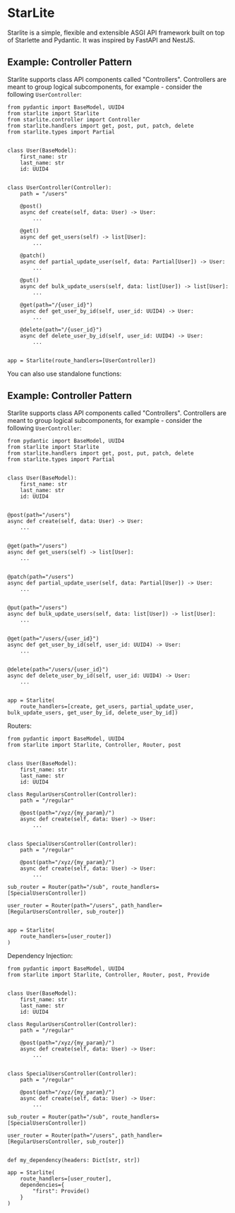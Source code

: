 # StarLite

Starlite is a simple, flexible and extensible ASGI API framework built on top of Starlette and Pydantic. It was inspired
by FastAPI and NestJS.

## Example: Controller Pattern

Starlite supports class API components called "Controllers". Controllers are meant to group logical subcomponents, for
example - consider the following `UserController`:

```python3
from pydantic import BaseModel, UUID4
from starlite import Starlite
from starlite.controller import Controller
from starlite.handlers import get, post, put, patch, delete
from starlite.types import Partial


class User(BaseModel):
    first_name: str
    last_name: str
    id: UUID4


class UserController(Controller):
    path = "/users"

    @post()
    async def create(self, data: User) -> User:
        ...

    @get()
    async def get_users(self) -> list[User]:
        ...

    @patch()
    async def partial_update_user(self, data: Partial[User]) -> User:
        ...

    @put()
    async def bulk_update_users(self, data: list[User]) -> list[User]:
        ...

    @get(path="/{user_id}")
    async def get_user_by_id(self, user_id: UUID4) -> User:
        ...

    @delete(path="/{user_id}")
    async def delete_user_by_id(self, user_id: UUID4) -> User:
        ...


app = Starlite(route_handlers=[UserController])

```

You can also use standalone functions:

## Example: Controller Pattern

Starlite supports class API components called "Controllers". Controllers are meant to group logical subcomponents, for
example - consider the following `UserController`:

```python3
from pydantic import BaseModel, UUID4
from starlite import Starlite
from starlite.handlers import get, post, put, patch, delete
from starlite.types import Partial


class User(BaseModel):
    first_name: str
    last_name: str
    id: UUID4


@post(path="/users")
async def create(self, data: User) -> User:
    ...


@get(path="/users")
async def get_users(self) -> list[User]:
    ...


@patch(path="/users")
async def partial_update_user(self, data: Partial[User]) -> User:
    ...


@put(path="/users")
async def bulk_update_users(self, data: list[User]) -> list[User]:
    ...


@get(path="/users/{user_id}")
async def get_user_by_id(self, user_id: UUID4) -> User:
    ...


@delete(path="/users/{user_id}")
async def delete_user_by_id(self, user_id: UUID4) -> User:
    ...


app = Starlite(
    route_handlers=[create, get_users, partial_update_user, bulk_update_users, get_user_by_id, delete_user_by_id])

```

Routers:

```python3
from pydantic import BaseModel, UUID4
from starlite import Starlite, Controller, Router, post


class User(BaseModel):
    first_name: str
    last_name: str
    id: UUID4

class RegularUsersController(Controller):
    path = "/regular"

    @post(path="/xyz/{my_param}/")
    async def create(self, data: User) -> User:
        ...


class SpecialUsersController(Controller):
    path = "/regular"

    @post(path="/xyz/{my_param}/")
    async def create(self, data: User) -> User:
        ...

sub_router = Router(path="/sub", route_handlers=[SpecialUsersController])

user_router = Router(path="/users", path_handler=[RegularUsersController, sub_router])


app = Starlite(
    route_handlers=[user_router])
)
```

Dependency Injection:

```python3
from pydantic import BaseModel, UUID4
from starlite import Starlite, Controller, Router, post, Provide


class User(BaseModel):
    first_name: str
    last_name: str
    id: UUID4

class RegularUsersController(Controller):
    path = "/regular"

    @post(path="/xyz/{my_param}/")
    async def create(self, data: User) -> User:
        ...


class SpecialUsersController(Controller):
    path = "/regular"

    @post(path="/xyz/{my_param}/")
    async def create(self, data: User) -> User:
        ...

sub_router = Router(path="/sub", route_handlers=[SpecialUsersController])

user_router = Router(path="/users", path_handler=[RegularUsersController, sub_router])


def my_dependency(headers: Dict[str, str])

app = Starlite(
    route_handlers=[user_router],
    dependencies={
        "first": Provide()
    }
)
```
